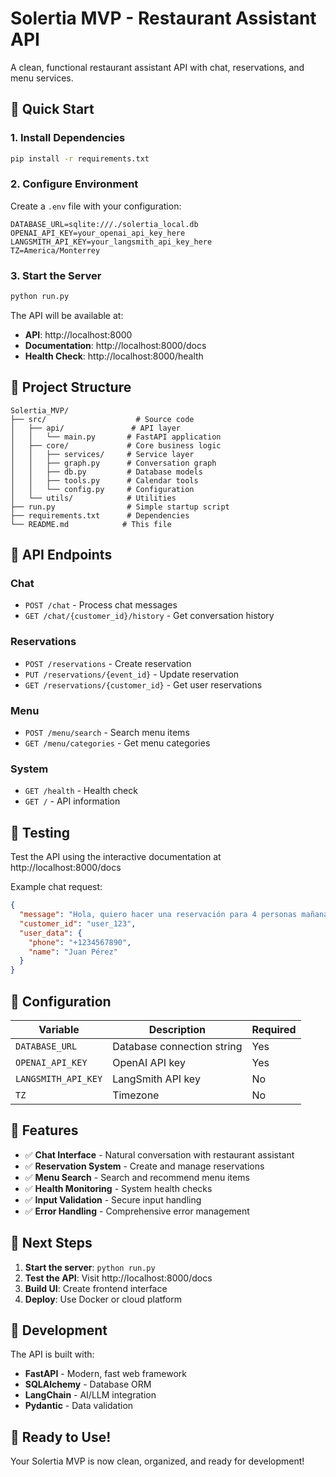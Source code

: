 # Solertia MVP - Restaurant Assistant API

A clean, functional restaurant assistant API with chat, reservations, and menu services.

## 🚀 Quick Start

### 1. Install Dependencies
```bash
pip install -r requirements.txt
```

### 2. Configure Environment
Create a `.env` file with your configuration:
```env
DATABASE_URL=sqlite:///./solertia_local.db
OPENAI_API_KEY=your_openai_api_key_here
LANGSMITH_API_KEY=your_langsmith_api_key_here
TZ=America/Monterrey
```

### 3. Start the Server
```bash
python run.py
```

The API will be available at:
- **API**: http://localhost:8000
- **Documentation**: http://localhost:8000/docs
- **Health Check**: http://localhost:8000/health

## 📁 Project Structure

```
Solertia_MVP/
├── src/                    # Source code
│   ├── api/               # API layer
│   │   └── main.py       # FastAPI application
│   ├── core/             # Core business logic
│   │   ├── services/     # Service layer
│   │   ├── graph.py      # Conversation graph
│   │   ├── db.py         # Database models
│   │   ├── tools.py      # Calendar tools
│   │   └── config.py     # Configuration
│   └── utils/            # Utilities
├── run.py                # Simple startup script
├── requirements.txt      # Dependencies
└── README.md            # This file
```

## 📡 API Endpoints

### Chat
- `POST /chat` - Process chat messages
- `GET /chat/{customer_id}/history` - Get conversation history

### Reservations
- `POST /reservations` - Create reservation
- `PUT /reservations/{event_id}` - Update reservation
- `GET /reservations/{customer_id}` - Get user reservations

### Menu
- `POST /menu/search` - Search menu items
- `GET /menu/categories` - Get menu categories

### System
- `GET /health` - Health check
- `GET /` - API information

## 🧪 Testing

Test the API using the interactive documentation at http://localhost:8000/docs

Example chat request:
```json
{
  "message": "Hola, quiero hacer una reservación para 4 personas mañana a las 8pm",
  "customer_id": "user_123",
  "user_data": {
    "phone": "+1234567890",
    "name": "Juan Pérez"
  }
}
```

## 🔧 Configuration

| Variable | Description | Required |
|----------|-------------|----------|
| `DATABASE_URL` | Database connection string | Yes |
| `OPENAI_API_KEY` | OpenAI API key | Yes |
| `LANGSMITH_API_KEY` | LangSmith API key | No |
| `TZ` | Timezone | No |

## 🎯 Features

- ✅ **Chat Interface** - Natural conversation with restaurant assistant
- ✅ **Reservation System** - Create and manage reservations
- ✅ **Menu Search** - Search and recommend menu items
- ✅ **Health Monitoring** - System health checks
- ✅ **Input Validation** - Secure input handling
- ✅ **Error Handling** - Comprehensive error management

## 🚀 Next Steps

1. **Start the server**: `python run.py`
2. **Test the API**: Visit http://localhost:8000/docs
3. **Build UI**: Create frontend interface
4. **Deploy**: Use Docker or cloud platform

## 📝 Development

The API is built with:
- **FastAPI** - Modern, fast web framework
- **SQLAlchemy** - Database ORM
- **LangChain** - AI/LLM integration
- **Pydantic** - Data validation

## 🎉 Ready to Use!

Your Solertia MVP is now clean, organized, and ready for development!